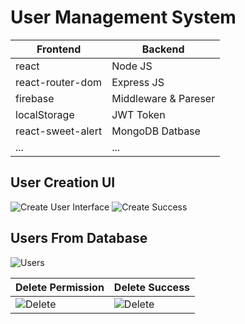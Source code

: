 # User Management System
 

| Frontend              | Backend                   |
|-----------------------|---------------------------|
| react                                             |  Node JS                                             |
| react-router-dom                                  | Express JS                                          |
| firebase                                          | Middleware & Pareser                                |
| localStorage                                      | JWT Token                                           |
| react-sweet-alert                                 | MongoDB Datbase                                     |
| ...                   | ...                       |

## User Creation UI
![Create User Interface](https://i.ibb.co/4Sxg9JK/User-Createation.png)
![Create Success](https://i.ibb.co/Hn30W4Y/created-User.png)

## Users From Database
![Users](https://i.ibb.co/SKvZb2Q/stattus.png)


| Delete Permission     | Delete Success            |
|-----------------------|---------------------------|
|![Delete](https://i.ibb.co/ftGF7HV/deletepopup.png)| ![Delete](https://i.ibb.co/BwKSjtZ/delete-Success.png)|





